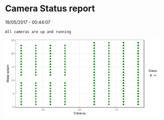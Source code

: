 Camera Status report
================
19/05/2017 - 00:44:07

    All cameras are up and running

![](camreport_files/figure-markdown_github/unnamed-chunk-2-1.png)
